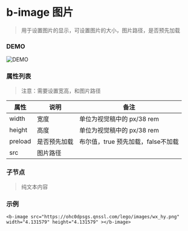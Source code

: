 # b-image 图片
> 用于设置图片的显示，可设置图片的大小，图片路径，是否预先加载

### DEMO
![DEMO](https://ohc0dpsgs.qnssl.com/image/service/serviceBanner.jpg)

### 属性列表
> 注意：需要设置宽高，和图片路径

 属性 | 说明 | 备注 
--- | --- | ---
 width | 宽度 | 单位为视觉稿中的 px/38 rem
 height | 高度 | 单位为视觉稿中的 px/38 rem
 preload | 是否预先加载 | 布尔值，true 预先加载，false不加载
 src | 图片路径 | 

### 子节点
> 纯文本内容

### 示例
```
<b-image src="https://ohc0dpsgs.qnssl.com/lego/images/wx_hy.png" width="4.131579" height="4.131579" ></b-image>
```
